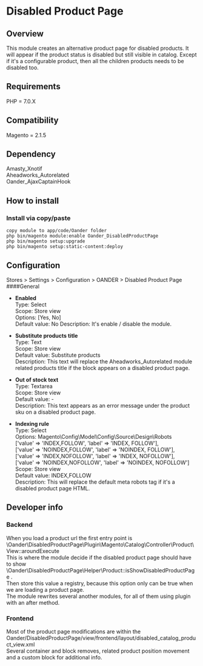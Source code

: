 # Disabled Product Page

## Overview
This module creates an alternative product page for disabled products. It will appear if the product status is disabled but still visible in catalog. 
Except if it's a configurable product, then all the children products needs to be disabled too. 

## Requirements
PHP = 7.0.X

## Compatibility
Magento = 2.1.5

## Dependency
Amasty_Xnotif  
Aheadworks_Autorelated  
Oander_AjaxCaptainHook  

## How to install
### Install via copy/paste
    copy module to app/code/Oander folder
    php bin/magento module:enable Oander_DisabledProductPage
    php bin/magento setup:upgrade
    php bin/magento setup:static-content:deploy

## Configuration
  
Stores > Settings > Configuration > OANDER > Disabled Product Page
####General
- <b>Enabled</b>  
  Type: Select  
  Scope: Store view  
  Options: [Yes, No]  
  Default value: No
  Description: It's enable / disable the module.  
 

- <b>Substitute products title</b>  
  Type: Text  
  Scope: Store view  
  Default value: Substitute products  
  Description: This text will replace the Aheadworks_Autorelated module related products title if the block appears on a disabled product page.  


- <b>Out of stock text</b>  
  Type: Textarea  
  Scope: Store view  
  Default value: -  
  Description: This text appears as an error message under the product sku on a disabled product page.  


- <b>Indexing rule</b>  
  Type: Select  
  Options: Magento\Config\Model\Config\Source\Design\Robots   
    ['value' => 'INDEX,FOLLOW', 'label' => 'INDEX, FOLLOW'],  
    ['value' => 'NOINDEX,FOLLOW', 'label' => 'NOINDEX, FOLLOW'],  
    ['value' => 'INDEX,NOFOLLOW', 'label' => 'INDEX, NOFOLLOW'],  
    ['value' => 'NOINDEX,NOFOLLOW', 'label' => 'NOINDEX, NOFOLLOW']  
  Scope: Store view  
  Default value: INDEX,FOLLOW  
  Description: This will replace the default meta robots tag if it's a disabled product page HTML.


## Developer info

### Backend
When you load a product url the first entry point is   \Oander\DisabledProductPage\Plugin\Magento\Catalog\Controller\Product\View::aroundExecute  
This is where the module decide if the disabled product page should have to show \Oander\DisabledProductPage\Helper\Product::isShowDisabledProductPage .  
Then store this value a registry, because this option only can be true when we are loading a product page.  
The module rewrites several another modules, for all of them using plugin with an after method.


### Frontend
Most of the product page modifications are within the Oander/DisabledProductPage/view/frontend/layout/disabled_catalog_product_view.xml  
Several container and block removes, related product position movement and a custom block for additional info.
 